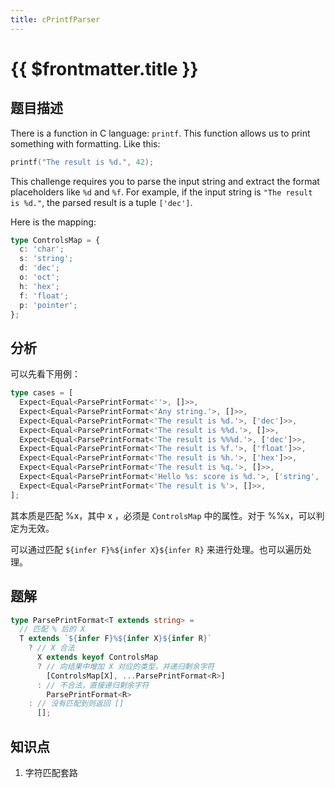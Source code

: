 ```yaml
---
title: cPrintfParser
---
```


# {{ $frontmatter.title }}

## 题目描述

There is a function in C language: `printf`. This function allows us to print something with formatting. Like this:

```c
printf("The result is %d.", 42);
```

This challenge requires you to parse the input string and extract the format placeholders like `%d` and `%f`. For example, if the input string is `"The result is %d."`, the parsed result is a tuple `['dec']`.

Here is the mapping:

```typescript
type ControlsMap = {
  c: 'char';
  s: 'string';
  d: 'dec';
  o: 'oct';
  h: 'hex';
  f: 'float';
  p: 'pointer';
};
```

## 分析

可以先看下用例：

```ts
type cases = [
  Expect<Equal<ParsePrintFormat<''>, []>>,
  Expect<Equal<ParsePrintFormat<'Any string.'>, []>>,
  Expect<Equal<ParsePrintFormat<'The result is %d.'>, ['dec']>>,
  Expect<Equal<ParsePrintFormat<'The result is %%d.'>, []>>,
  Expect<Equal<ParsePrintFormat<'The result is %%%d.'>, ['dec']>>,
  Expect<Equal<ParsePrintFormat<'The result is %f.'>, ['float']>>,
  Expect<Equal<ParsePrintFormat<'The result is %h.'>, ['hex']>>,
  Expect<Equal<ParsePrintFormat<'The result is %q.'>, []>>,
  Expect<Equal<ParsePrintFormat<'Hello %s: score is %d.'>, ['string', 'dec']>>,
  Expect<Equal<ParsePrintFormat<'The result is %'>, []>>,
];
```

其本质是匹配 %x，其中 x ，必须是 `ControlsMap` 中的属性。对于 %%x，可以判定为无效。

可以通过匹配 `${infer F}%${infer X}${infer R}` 来进行处理。也可以遍历处理。

## 题解

```ts
type ParsePrintFormat<T extends string> =
  // 匹配 % 后的 X
  T extends `${infer F}%${infer X}${infer R}`
    ? // X 合法
      X extends keyof ControlsMap
      ? // 向结果中增加 X 对应的类型，并递归剩余字符
        [ControlsMap[X], ...ParsePrintFormat<R>]
      : // 不合法，直接递归剩余字符
        ParsePrintFormat<R>
    : // 没有匹配到则返回 []
      [];
```

## 知识点

1. 字符匹配套路